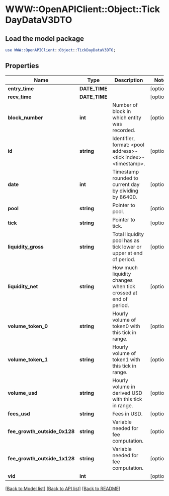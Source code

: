 # WWW::OpenAPIClient::Object::TickDayDataV3DTO

## Load the model package
```perl
use WWW::OpenAPIClient::Object::TickDayDataV3DTO;
```

## Properties
Name | Type | Description | Notes
------------ | ------------- | ------------- | -------------
**entry_time** | **DATE_TIME** |  | [optional] 
**recv_time** | **DATE_TIME** |  | [optional] 
**block_number** | **int** | Number of block in which entity was recorded. | [optional] 
**id** | **string** | Identifier, format: &lt;pool address&gt;-&lt;tick index&gt;-&lt;timestamp&gt;. | [optional] 
**date** | **int** | Timestamp rounded to current day by dividing by 86400. | [optional] 
**pool** | **string** | Pointer to pool. | [optional] 
**tick** | **string** | Pointer to tick. | [optional] 
**liquidity_gross** | **string** | Total liquidity pool has as tick lower or upper at end of period. | [optional] 
**liquidity_net** | **string** | How much liquidity changes when tick crossed at end of period. | [optional] 
**volume_token_0** | **string** | Hourly volume of token0 with this tick in range. | [optional] 
**volume_token_1** | **string** | Hourly volume of token1 with this tick in range. | [optional] 
**volume_usd** | **string** | Hourly volume in derived USD with this tick in range. | [optional] 
**fees_usd** | **string** | Fees in USD. | [optional] 
**fee_growth_outside_0x128** | **string** | Variable needed for fee computation. | [optional] 
**fee_growth_outside_1x128** | **string** | Variable needed for fee computation. | [optional] 
**vid** | **int** |  | [optional] 

[[Back to Model list]](../README.md#documentation-for-models) [[Back to API list]](../README.md#documentation-for-api-endpoints) [[Back to README]](../README.md)


